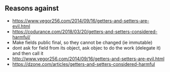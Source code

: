 ## Reasons against

- https://www.yegor256.com/2014/09/16/getters-and-setters-are-evil.html
- https://codurance.com/2018/03/20/getters-and-setters-considered-harmful/
- Make fields public final, so they cannot be changed (ie immutable)
- dont ask for field from its object, ask objec to do the work (delegate it) and then call it
- http://www.yegor256.com/2014/09/16/getters-and-setters-are-evil.html
- https://dzone.com/articles/getters-and-setters-considered-harmful
